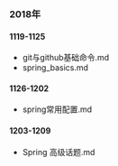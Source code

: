 ### 2018年

#### 1119-1125

- git与github基础命令.md
- spring_basics.md

#### 1126-1202

- spring常用配置.md

#### 1203-1209

- Spring 高级话题.md

